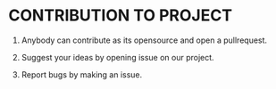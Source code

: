 # CONTRIBUTION TO PROJECT

1. Anybody can contribute as its opensource and open a pullrequest.

2. Suggest your ideas by opening issue on our project.

3. Report bugs by making an issue.